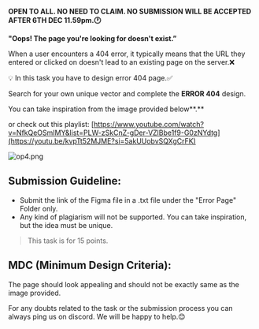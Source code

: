 **OPEN TO ALL. NO NEED TO CLAIM. NO SUBMISSION WILL BE ACCEPTED AFTER 6TH DEC 11.59pm.🕐**

**"Oops! The page you're looking for doesn't exist.”**

When a user encounters a 404 error, it typically means that the URL they entered or clicked on doesn't lead to an existing page on the server.❌

<aside>
💡 In this task you have to design error 404 page.✅

</aside>

Search for your own unique vector and complete the **ERROR 404** design.

You can take inspiration from the image provided below**.**

or check out this playlist:
[https://www.youtube.com/watch?v=NfkQeOSmIMY&list=PLW-zSkCnZ-gDer-VZlBbe1f9-G0zNYdtg](https://youtu.be/kvpTt52MJME?si=5akUUobvSQXgCrFK)

![op4.png](https://prod-files-secure.s3.us-west-2.amazonaws.com/fce54777-e8a0-42d6-a59f-9af34e4c1bd4/b8be7a6b-9edb-4196-923e-b8117962478c/op4.png)

## **Submission Guideline:**

- Submit the link of the Figma file in a .txt file under the "Error Page" Folder only.
- Any kind of plagiarism will not be supported. You can take inspiration, but the idea must be unique.

> This task is for 15 points.

## **MDC (Minimum Design Criteria):**

The page should look appealing and should not be exactly same as the image provided.

For any doubts related to the task or the submission process you can always ping us on discord. We will be happy to help.😊
